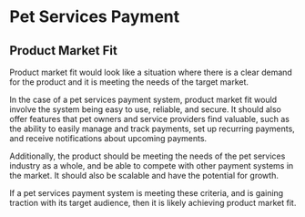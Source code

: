 # Pet Services Payment
## Product Market Fit

Product market fit would look like a situation where there is a clear demand for the product and it is meeting the needs of the target market.

In the case of a pet services payment system, product market fit would involve the system being easy to use, reliable, and secure. It should also offer features that pet owners and service providers find valuable, such as the ability to easily manage and track payments, set up recurring payments, and receive notifications about upcoming payments.

Additionally, the product should be meeting the needs of the pet services industry as a whole, and be able to compete with other payment systems in the market. It should also be scalable and have the potential for growth.

If a pet services payment system is meeting these criteria, and is gaining traction with its target audience, then it is likely achieving product market fit.